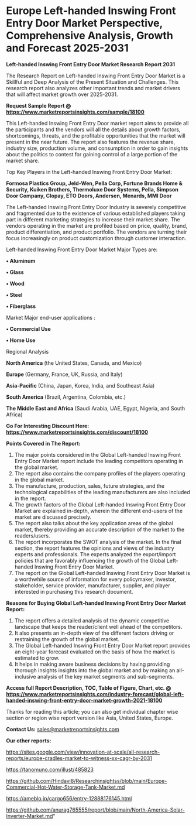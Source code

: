 # Europe Left-handed Inswing Front Entry Door Market Perspective, Comprehensive Analysis, Growth and Forecast 2025-2031

<strong>Left-handed Inswing Front Entry Door Market Research Report 2031</strong>

The Research Report on Left-handed Inswing Front Entry Door Market is a Skillful and Deep Analysis of the Present Situation and Challenges. This research report also analyzes other important trends and market drivers that will affect market growth over 2025-2031.

<strong>Request Sample Report @ <a href=https://www.marketreportsinsights.com/sample/18100>https://www.marketreportsinsights.com/sample/18100</a></strong>

This Left-handed Inswing Front Entry Door market report aims to provide all the participants and the vendors will all the details about growth factors, shortcomings, threats, and the profitable opportunities that the market will present in the near future. The report also features the revenue share, industry size, production volume, and consumption in order to gain insights about the politics to contest for gaining control of a large portion of the market share.

Top Key Players in the Left-handed Inswing Front Entry Door Market:

<strong>Formosa Plastics Group, Jeld-Wen, Pella Corp, Fortune Brands Home & Security, Kuiken Brothers, Thermoluxe Door Systems, Pella, Simpson Door Company, Clopay, ETO Doors, Andersen, Menards, MMI Door</strong>

The Left-handed Inswing Front Entry Door Industry is severely competitive and fragmented due to the existence of various established players taking part in different marketing strategies to increase their market share. The vendors operating in the market are profiled based on price, quality, brand, product differentiation, and product portfolio. The vendors are turning their focus increasingly on product customization through customer interaction.

Left-handed Inswing Front Entry Door Market Major Types are:

<strong>• Aluminum

• Glass

• Wood

• Steel

• Fiberglass</strong>

Market Major end-user applications :

<strong>• Commercial Use

• Home Use</strong>

Regional Analysis

</u><strong><b>North America</b></strong> (the United States, Canada, and Mexico)

<strong><b>Europe </b></strong>(Germany, France, UK, Russia, and Italy)

<strong><b>Asia-Pacific</b></strong> (China, Japan, Korea, India, and Southeast Asia)

<strong><b>South America</b></strong> (Brazil, Argentina, Colombia, etc.)

<strong><b>The Middle East and Africa</b></strong> (Saudi Arabia, UAE, Egypt, Nigeria, and South Africa)

<strong>Go For Interesting Discount Here: <a href=https://www.marketreportsinsights.com/discount/18100>https://www.marketreportsinsights.com/discount/18100</a></strong>

<strong>Points Covered in The Report:</strong>
<ol>
  <li>The major points considered in the Global Left-handed Inswing Front Entry Door Market report include the leading competitors operating in the global market.</li>
  <li>The report also contains the company profiles of the players operating in the global market.</li>
  <li>The manufacture, production, sales, future strategies, and the technological capabilities of the leading manufacturers are also included in the report.</li>
  <li>The growth factors of the Global Left-handed Inswing Front Entry Door Market are explained in-depth, wherein the different end-users of the market are discussed precisely.</li>
  <li>The report also talks about the key application areas of the global market, thereby providing an accurate description of the market to the readers/users.</li>
  <li>The report incorporates the SWOT analysis of the market. In the final section, the report features the opinions and views of the industry experts and professionals. The experts analyzed the export/import policies that are favorably influencing the growth of the Global Left-handed Inswing Front Entry Door Market.</li>
  <li>The report on the Global Left-handed Inswing Front Entry Door Market is a worthwhile source of information for every policymaker, investor, stakeholder, service provider, manufacturer, supplier, and player interested in purchasing this research document.</li>
</ol>
<strong>Reasons for Buying Global Left-handed Inswing Front Entry Door Market Report:</strong>

<ol>
  <li>The report offers a detailed analysis of the dynamic competitive landscape that keeps the reader/client well ahead of the competitors.</li>
  <li>It also presents an in-depth view of the different factors driving or restraining the growth of the global market.</li>
  <li>The Global Left-handed Inswing Front Entry Door Market report provides an eight-year forecast evaluated on the basis of how the market is estimated to grow.</li>
  <li>It helps in making aware business decisions by having providing thorough insights insights into the global market and by making an all-inclusive analysis of the key market segments and sub-segments.</li>
</ol>
<strong>Access full Report Description, TOC, Table of Figure, Chart, etc. @ <a href=https://www.marketreportsinsights.com/industry-forecast/global-left-handed-inswing-front-entry-door-market-growth-2021-18100>https://www.marketreportsinsights.com/industry-forecast/global-left-handed-inswing-front-entry-door-market-growth-2021-18100</a></strong>


Thanks for reading this article; you can also get individual chapter wise section or region wise report version like Asia, United States, Europe.

<strong>Contact Us:</strong>
sales@marketreportsinsights.com

<strong>Our other reports:</strong>

<a href=https://sites.google.com/view/innovation-at-scale/all-research-reports/europe-cradles-market-to-witness-xx-cagr-by-2031>https://sites.google.com/view/innovation-at-scale/all-research-reports/europe-cradles-market-to-witness-xx-cagr-by-2031</a>

<a href=https://tanomuno.com/illust/485823>https://tanomuno.com/illust/485823</a>

<a href=https://github.com/Hindavi8/Researchinsightss/blob/main/Europe-Commercial-Hot-Water-Storage-Tank-Market.md>https://github.com/Hindavi8/Researchinsightss/blob/main/Europe-Commercial-Hot-Water-Storage-Tank-Market.md</a>

<a href=https://ameblo.jp/cargo656/entry-12888176145.html>https://ameblo.jp/cargo656/entry-12888176145.html</a>

<a href=https://github.com/anurag765555/report/blob/main/North-America-Solar-Inverter-Market.md>https://github.com/anurag765555/report/blob/main/North-America-Solar-Inverter-Market.md</a>"
